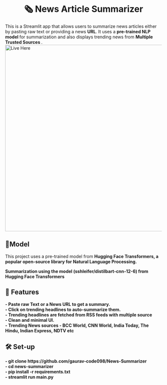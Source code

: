 <h1 text align = center >
🗞️ News Article Summarizer
</h1>
<p1> This is a  Streamlit app  that allows users to summarize news articles either by pasting raw text or providing a news <b>URL</b>. It uses a <b> pre-trained NLP model </b> for summarization and also displays trending news from <b> Multiple Trusted Sources </b> .</p1>

<a href="https://newsummarizer.streamlit.app/" target="_blank">
  <img src="https://yourwebsite.com/path-to-image.jpg" alt="Live Here" width="600" />
</a>


<h2>
   🧠Model 
</h2>
<p>This project uses a pre-trained model from <b> Hugging Face Transformers<b>, a popular open-source library for <b> Natural Language Processing</b>.</p>
<p> Summarization using the  model (sshleifer/distilbart-cnn-12-6) from Hugging Face Transformers <br> </p>

<h2>
   🚀 Features
</h2>
<p>
- Paste raw Text or a News URL to get a summary. <br>
- Click on trending headlines to auto-summarize them. <br>
- Trending headlines are fetched from RSS feeds with multiple source <br>
- Clean and minimal UI.<br>
- Trending News sources - <b>BCC World, CNN World, India Today, The Hindu, Indian Express,  NDTV</b> etc

</p>
<h2>
🛠 Set-up <br>
   </h2>
<p>
   - git clone https://github.com/gaurav-code098/News-Summarizer <br>
   - cd news-summarizer<br>
   - pip install -r requirements.txt <br>
   - streamlit run main.py
</p>
